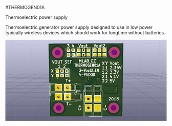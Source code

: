 <!--- PrjInfo ---> <!--- Please remove this line after manually editing --->
<!--- 00a56be08b96043df9e37d6aff7b6990 --->
<!--- Created:20170112-18:22: ---> 
<!--- Author:Mlab: ---> 
<!--- AuthorEmail:mlab@mlab.cz: ---> 
<!--- Tags:imported: ---> 
<!--- Ust:None: ---> 
<!--- Name:THERMOGEN01A: --->
#THERMOGEN01A 
<!--- LongName --->
Thermoelectric power supply
<!--- ELongName ---> 

<!--- Lead --->
Thermoelectric generator power supply designed to use in low power typically wireless devices which should work for longtime without batteries.
<!--- ELead ---> 

![LeadImg](THERMOGEN01A_Top_Small.jpg) 


​
​
<!--- Description --->
<!--- EDescription --->
<!--- Content --->
<!--- EContent --->
            